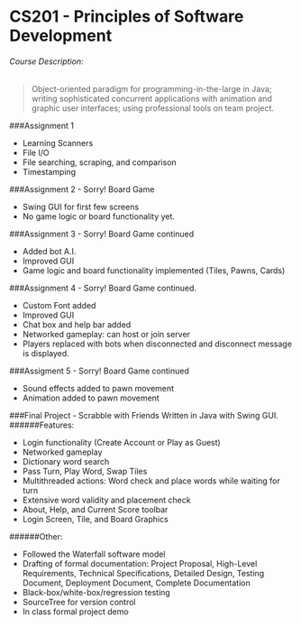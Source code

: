 # CS201 - Principles of Software Development

###### Course Description:
>Object-oriented paradigm for programming-in-the-large in Java; writing sophisticated concurrent applications with animation and graphic user interfaces; using professional tools on team project.


###Assignment 1
- Learning Scanners
- File I/O
- File searching, scraping, and comparison
- Timestamping

###Assignment 2 - Sorry! Board Game

- Swing GUI for first few screens
- No game logic or board functionality yet.

###Assignment 3 - Sorry! Board Game continued
- Added bot A.I.
- Improved GUI
- Game logic and board functionality implemented (Tiles, Pawns, Cards)

###Assignment 4 - Sorry! Board Game continued.
- Custom Font added
- Improved GUI
- Chat box and help bar added
- Networked gameplay: can host or join server
- Players replaced with bots when disconnected and disconnect message is displayed.

###Assigment 5 - Sorry! Board Game continued
- Sound effects added to pawn movement
- Animation added to pawn movement

###Final Project - Scrabble with Friends
Written in Java with Swing GUI. 
######Features:
- Login functionality (Create Account or Play as Guest)
- Networked gameplay
- Dictionary word search
- Pass Turn, Play Word, Swap Tiles
- Multithreaded actions: Word check and place words while waiting for turn
- Extensive word validity and placement check
- About, Help, and Current Score toolbar
- Login Screen, Tile, and Board Graphics

######Other:
- Followed the Waterfall software model
- Drafting of formal documentation: Project Proposal, High-Level Requirements, Technical Specifications, Detailed Design, Testing Document, Deployment Document, Complete Documentation
- Black-box/white-box/regression testing
- SourceTree for version control
- In class formal project demo
